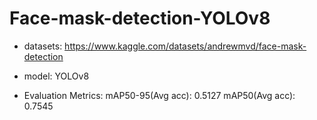 # Face-mask-detection-YOLOv8
* datasets: https://www.kaggle.com/datasets/andrewmvd/face-mask-detection
* model: YOLOv8


* Evaluation Metrics:
  mAP50-95(Avg acc):  0.5127
  mAP50(Avg acc):  0.7545
